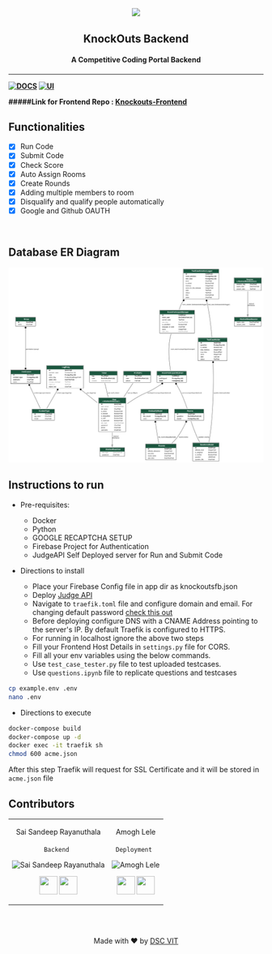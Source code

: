<p align="center">
<a href="https://dscvit.com">
	<img src="https://user-images.githubusercontent.com/30529572/72455010-fb38d400-37e7-11ea-9c1e-8cdeb5f5906e.png" />
</a>
	<h2 align="center"> KnockOuts Backend </h2>
	<h4 align="center"> A Competitive Coding Portal Backend  <h4>
</p>

---
[![DOCS](https://img.shields.io/badge/Documentation-see%20docs-green?style=flat-square&logo=appveyor)](https://documenter.getpostman.com/view/8653133/T17Nbjz8) 
  [![UI ](https://img.shields.io/badge/User%20Interface-Link%20to%20UI-orange?style=flat-square&logo=appveyor)](https://knockouts.dscvit.com/)

#####Link for Frontend Repo : <a href="https://github.com/GDGVIT/competitive-edge-web">Knockouts-Frontend</a>

## Functionalities
- [x]  Run Code
- [x]  Submit Code
- [x]  Check Score
- [x]  Auto Assign Rooms
- [x]  Create Rounds
- [x]  Adding multiple members to room
- [x]  Disqualify and qualify people automatically
- [x]  Google and Github OAUTH

<br>

## Database ER Diagram
![ER_Diagram](./er.png)

## Instructions to run

* Pre-requisites:
	-  Docker
	-  Python
	-  GOOGLE RECAPTCHA SETUP
	-  Firebase Project for Authentication
	-  JudgeAPI Self Deployed server for Run and Submit Code

* Directions to install
    - Place your Firebase Config file in app dir as knockoutsfb.json
    - Deploy <a href="https://api.judge0.com/">Judge API</a>
    - Navigate to ```traefik.toml``` file and configure domain and email. For changing default password <a href="https://docs.traefik.io/middlewares/basicauth/#general">check this out</a>
    - Before deploying configure DNS with a CNAME Address pointing to the server's IP. By default Traefik is configured to HTTPS.
    - For running in localhost ignore the above two steps
    - Fill your Frontend Host Details in ```settings.py``` file for CORS.
    - Fill all your env variables using the below commands.
    - Use ```test_case_tester.py``` file to test uploaded testcases.
    - Use ```questions.ipynb``` file to replicate questions and testcases
```bash
cp example.env .env
nano .env 
```

* Directions to execute

```bash
docker-compose build
docker-compose up -d
docker exec -it traefik sh
chmod 600 acme.json
```
After this step Traefik will request for SSL Certificate and it will be stored in ```acme.json``` file

## Contributors

<table>
<tr align="center">


<td>

Sai Sandeep Rayanuthala<br><br>
```Backend ```
<p align="center">
<img src = "https://avatars0.githubusercontent.com/u/43823311?s=460&u=e0da23e03034950789b46d08e02c836c4f72f404&v=4" width="150" height="150" alt="Sai Sandeep Rayanuthala">
</p>
<p align="center">
<a href = "https://github.com/raysandeep/"><img src = "http://www.iconninja.com/files/241/825/211/round-collaboration-social-github-code-circle-network-icon.svg" width="36" height = "36"/></a>
<a href = "https://www.linkedin.com/in/sai-sandeep-r/">
<img src = "http://www.iconninja.com/files/863/607/751/network-linkedin-social-connection-circular-circle-media-icon.svg" width="36" height="36"/>
</a>
</p>
</td>

<td>

Amogh Lele<br><br>
```Deployment ```


<p align="center">
<img src = "https://media-exp1.licdn.com/dms/image/C5103AQGhU06DpqXIqw/profile-displayphoto-shrink_200_200/0?e=1603929600&v=beta&t=UZD0D8RDaLbssdQi5Hiap5JZmUH9JGhMM2kQ3m5BQ6o" width="150" height="150" alt="Amogh Lele">
</p>
<p align="center">
<a href = "https://github.com/ATechnoHazard"><img src = "http://www.iconninja.com/files/241/825/211/round-collaboration-social-github-code-circle-network-icon.svg" width="36" height = "36"/></a>
<a href = "https://www.linkedin.com/in/amogh-lele-830131a4/">
<img src = "http://www.iconninja.com/files/863/607/751/network-linkedin-social-connection-circular-circle-media-icon.svg" width="36" height="36"/>
</a>
</p>
</td>







</tr>
  </table>

<br>
<br>

<p align="center">
	Made with ♥️ by <a href="https://dscvit.com">DSC VIT</a>
</p>
